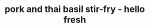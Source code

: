 ---
servings: 4 servings
nutritionFacts: |-
  * calories 530 kcal
  * fat 25 g
  * saturated fat 7 g
  * carbohydrate 50 g
  * sugar 6 g
  * dietary fiber 4 g
  * protein 30 g
  * cholesterol 90 mg
  * sodium 890 mg
directions: |-
  * Mince garlic, halve limes, cut one lime into wedges
  * Trim and discard bottom root ends from bok choy, then thinly slice stalks and leaves crosswise
  * Halve, peel, and thinly slice shallots
  * Pick basil leaves from stems and roughly chop half

  Cook pork
  * Heat a large drizzle of oil in a large pan over medium-high heat. add shallots and cook, tossing, until softened, about 3 minutes.
  * Add pork, break up meat into pieces, spread out in pan, and gently press down. cook without stirring until browned on bottom, about 4 minutes.
  * Toss in garlic. cook until fragrant, 1 minute more.

  Make sauce
  * Stir together 1 tbsp water and 1½ tsp sugar in a small bowl.
  * Warm in microwave until sugar dissolves, about 30 seconds.
  * Stir in a squeeze of lime, 1½ tsp fish sauce, and ½ tsp sriracha. set aside.

  Cook bok choy and rice
  * Add bok choy and 2 tbsp soy sauce to pan with pork.
  * Cook, tossing, until bok choy is tender, about 3 minutes.
  * Meanwhile, cook rice.

  Finish stir-fry
  * Stir chopped basil and a squeeze of lime into pan.
  * Season with more lime and soy sauce (to taste).

  Plate and serve
  * Divide rice between plates and top with stir-fry.
  * Scatter remaining basil over.
  * Drizzle with sauce and remaining sriracha.
  * Serve with lime wedges to the side
ingredients: |-
  * 4 clove garlic
  * 2 lime
  * baby bok choy
  * 2 shallot
  * ½ ounce thai basil
  * 20 ounce ground pork
  * 1.5 teaspoon fish sauce
  * ½ teaspoon sriracha
  * 4 tablespoon soy sauce
  * steamed basmati rice
  * 2 teaspoon vegetable oil
  * 1.5 teaspoon sugar
  * salt
  * pepper
rating: 4
ease: easy
category: main course
href: 'https://www.hellofresh.com/recipes/pork-and-thai-basil-stir-fry-5a32a68a450cfa0441064423?locale=en-us'
totalTime: 35 mins
cookTime:
prepTime:
title: pork and thai basil stir-fry - hello fresh
path: /pork-and-thai-basil-stir-fry-hello-fresh
---